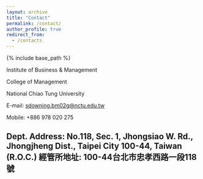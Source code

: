 ```yaml
---
layout: archive
title: "Contact"
permalink: /contact/
author_profile: true
redirect_from:
  - /contacts
---
```


{% include base_path %}



Institute of Business & Management 

College of Management

National Chiao Tung University

E-mail: [sdowning.bm02g@nctu.edu.tw](mailto:sdowning.bm02g@nctu.edu.tw "Email: sdowning.bm02g@nctu.edu.tw")

Mobile: +886 978 020 275

Dept. Address: No.118, Sec. 1, Jhongsiao W. Rd., Jhongjheng Dist., Taipei City 100-44, Taiwan (R.O.C.) 
經管所地址: 100-44台北市忠孝西路一段118號
--
